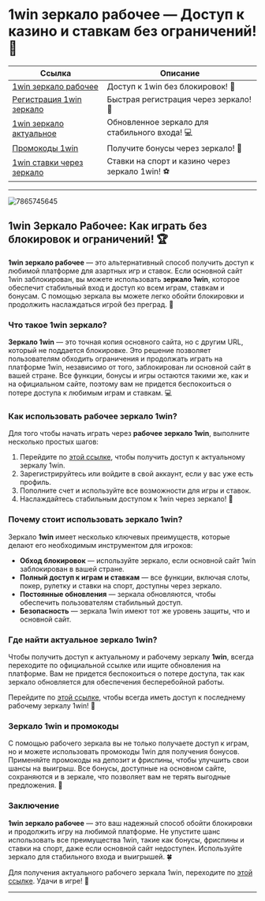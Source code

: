 # 1win зеркало рабочее — Доступ к казино и ставкам без ограничений! 🎰

| **Ссылка**                                | **Описание**             |
|-------------------------------------------|--------------------------|
| [1win зеркало рабочее](https://brandplay.link/6F5VqbyZ) | Доступ к 1win без блокировок! 🚀 |
| [Регистрация 1win зеркало](https://brandplay.link/6F5VqbyZ) | Быстрая регистрация через зеркало! 🔑 |
| [1win зеркало актуальное](https://brandplay.link/6F5VqbyZ)    | Обновленное зеркало для стабильного входа! 💻 |
| [Промокоды 1win](https://brandplay.link/6F5VqbyZ) | Получите бонусы через зеркало! 🎉 |
| [1win ставки через зеркало](https://brandplay.link/6F5VqbyZ) | Ставки на спорт и казино через зеркало 1win! ⚽ |

---
![7865745645](https://github.com/user-attachments/assets/c50112d3-effc-474f-babb-6716d1f215a9)

## 1win Зеркало Рабочее: Как играть без блокировок и ограничений! 🏆

**1win зеркало рабочее** — это альтернативный способ получить доступ к любимой платформе для азартных игр и ставок. Если основной сайт 1win заблокирован, вы можете использовать **зеркало 1win**, которое обеспечит стабильный вход и доступ ко всем играм, ставкам и бонусам. С помощью зеркала вы можете легко обойти блокировки и продолжить наслаждаться игрой без преград. 🎰

### Что такое 1win зеркало?

**Зеркало 1win** — это точная копия основного сайта, но с другим URL, который не поддается блокировке. Это решение позволяет пользователям обходить ограничения и продолжать играть на платформе 1win, независимо от того, заблокирован ли основной сайт в вашей стране. Все функции, бонусы и игры остаются такими же, как и на официальном сайте, поэтому вам не придется беспокоиться о потере доступа к любимым играм и ставкам. 💻

### Как использовать рабочее зеркало 1win?

Для того чтобы начать играть через **рабочее зеркало 1win**, выполните несколько простых шагов:

1. Перейдите по [этой ссылке](https://brandplay.link/6F5VqbyZ), чтобы получить доступ к актуальному зеркалу 1win.
2. Зарегистрируйтесь или войдите в свой аккаунт, если у вас уже есть профиль.
3. Пополните счет и используйте все возможности для игры и ставок.
4. Наслаждайтесь стабильным доступом к 1win через зеркало! 🚀

### Почему стоит использовать зеркало 1win?

Зеркало **1win** имеет несколько ключевых преимуществ, которые делают его необходимым инструментом для игроков:

- **Обход блокировок** — используйте зеркало, если основной сайт 1win заблокирован в вашей стране.
- **Полный доступ к играм и ставкам** — все функции, включая слоты, покер, рулетку и ставки на спорт, доступны через зеркало.
- **Постоянные обновления** — зеркала обновляются, чтобы обеспечить пользователям стабильный доступ.
- **Безопасность** — зеркала 1win имеют тот же уровень защиты, что и основной сайт.

### Где найти актуальное зеркало 1win?

Чтобы получить доступ к актуальному и рабочему зеркалу **1win**, всегда переходите по официальной ссылке или ищите обновления на платформе. Вам не придется беспокоиться о потере доступа, так как зеркало обновляется для обеспечения бесперебойной работы.

Перейдите по [этой ссылке](https://brandplay.link/6F5VqbyZ), чтобы всегда иметь доступ к последнему рабочему зеркалу 1win! 🔑

### Зеркало 1win и промокоды

С помощью рабочего зеркала вы не только получаете доступ к играм, но и можете использовать промокоды 1win для получения бонусов. Применяйте промокоды на депозит и фриспины, чтобы улучшить свои шансы на выигрыш. Все бонусы, доступные на основном сайте, сохраняются и в зеркале, что позволяет вам не терять выгодные предложения. 🎉

### Заключение

**1win зеркало рабочее** — это ваш надежный способ обойти блокировки и продолжить игру на любимой платформе. Не упустите шанс использовать все преимущества 1win, такие как бонусы, фриспины и ставки на спорт, даже если основной сайт недоступен. Используйте зеркало для стабильного входа и выигрышей. 🍀

Для получения актуального рабочего зеркала 1win, переходите по [этой ссылке](https://brandplay.link/6F5VqbyZ). Удачи в игре! 🎲

---

